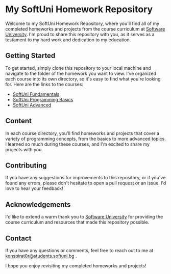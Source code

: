 # My SoftUni Homework Repository

Welcome to my SoftUni Homework Repository, where you'll find all of my completed homeworks and projects from the course curriculum at [Software University](https://softuni.bg/). I'm proud to share this repository with you, as it serves as a testament to my hard work and dedication to my education. 

## Getting Started

To get started, simply clone this repository to your local machine and navigate to the folder of the homework you want to view. I've organized each course into its own directory, so it's easy to find what you're looking for. Here are the links to the courses:

- [SoftUni Fundamentals](https://github.com/viktor-dimitrov/SoftUni-HomeWorks/tree/main/SoftUni%20Fundamentals)
- [SoftUni Programming Basics](https://github.com/viktor-dimitrov/SoftUni-HomeWorks/tree/main/SoftUni%20Programing%20Basic)
- [SoftUni Advanced](https://github.com/viktor-dimitrov/SoftUni-HomeWorks/tree/main/SoftUni%20Advanced)

## Content

In each course directory, you'll find homeworks and projects that cover a variety of programming concepts, from the basics to more advanced topics. I learned so much during these courses, and I'm excited to share my projects with you.

## Contributing

If you have any suggestions for improvements to this repository, or if you've found any errors, please don't hesitate to open a pull request or an issue. I'd love to hear your feedback!

## Acknowledgements

I'd like to extend a warm thank you to [Software University](https://softuni.bg/) for providing the course curriculum and resources that made this repository possible.

## Contact

If you have any questions or comments, feel free to reach out to me at konspirat0r@students.softuni.bg .

I hope you enjoy revisiting my completed homeworks and projects!


